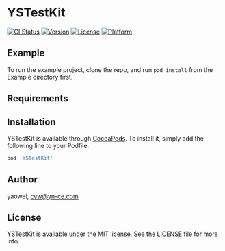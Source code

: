 # YSTestKit

[![CI Status](https://img.shields.io/travis/yaowei/YSTestKit.svg?style=flat)](https://travis-ci.org/yaowei/YSTestKit)
[![Version](https://img.shields.io/cocoapods/v/YSTestKit.svg?style=flat)](https://cocoapods.org/pods/YSTestKit)
[![License](https://img.shields.io/cocoapods/l/YSTestKit.svg?style=flat)](https://cocoapods.org/pods/YSTestKit)
[![Platform](https://img.shields.io/cocoapods/p/YSTestKit.svg?style=flat)](https://cocoapods.org/pods/YSTestKit)

## Example

To run the example project, clone the repo, and run `pod install` from the Example directory first.

## Requirements

## Installation

YSTestKit is available through [CocoaPods](https://cocoapods.org). To install
it, simply add the following line to your Podfile:

```ruby
pod 'YSTestKit'
```

## Author

yaowei, cyw@yn-ce.com

## License

YSTestKit is available under the MIT license. See the LICENSE file for more info.
